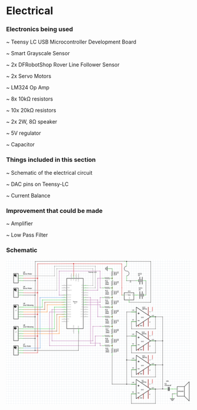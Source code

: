 # Electrical

### Electronics being used

~ Teensy LC USB Microcontroller Development Board

~ Smart Grayscale Sensor

~ 2x DFRobotShop Rover Line Follower Sensor

~ 2x Servo Motors

~ LM324 Op Amp

~ 8x 10kΩ resistors

~ 10x 20kΩ resistors

~ 2x 2W, 8Ω speaker

~ 5V regulator

~ Capacitor

### Things included in this section

~ Schematic of the electrical circuit

~ DAC pins on Teensy-LC

~ Current Balance

### Improvement that could be made

~ Amplifier

~ Low Pass Filter

### Schematic

![](https://raw.githubusercontent.com/BroboticsRoboticsComp/Electrical/master/Schematic%202.0.PNG)
